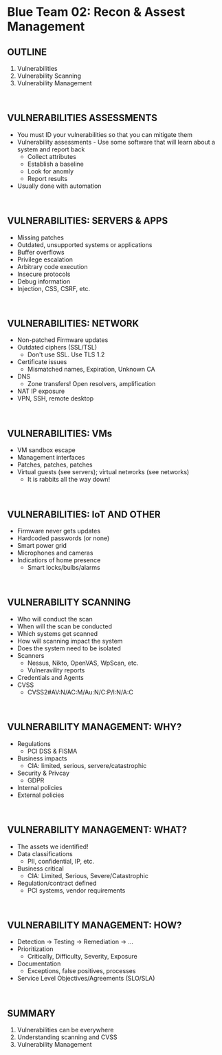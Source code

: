 # Blue Team 02: Recon & Assest Management

## OUTLINE
1. Vulnerabilities
2. Vulnerability Scanning
3. Vulnerability Management

<br>

##  VULNERABILITIES ASSESSMENTS
- You must ID your vulnerabilities so that you can mitigate them
- Vulnerability assessments - Use some software that will learn about a system and report back
    - Collect attributes
    - Establish a baseline
    - Look for anomly
    - Report results
- Usually done with automation

<br>

## VULNERABILITIES: SERVERS & APPS
- Missing patches
- Outdated, unsupported systems or applications
- Buffer overflows
- Privilege escalation
- Arbitrary code execution
- Insecure protocols
- Debug information
- Injection, CSS, CSRF, etc.

<br>

## VULNERABILITIES: NETWORK
- Non-patched Firmware updates
- Outdated ciphers (SSL/TSL)
    - Don't use SSL. Use TLS 1.2
- Certificate issues
    - Mismatched names, Expiration, Unknown CA
- DNS
    - Zone transfers! Open resolvers, amplification
- NAT IP exposure
- VPN, SSH, remote desktop

<br>

## VULNERABILITIES: VMs
- VM sandbox escape
- Management interfaces
- Patches, patches, patches
- Virtual guests (see servers); virtual networks (see networks)
    - It is rabbits all the way down!

<br>

## VULNERABILITIES: IoT AND OTHER
- Firmware never gets updates
- Hardcoded passwords (or none)
- Smart power grid
- Microphones and cameras
- Indicatiors of home presence
    - Smart locks/bulbs/alarms

<br>

## VULNERABILITY SCANNING
- Who will conduct the scan
- When will the scan be conducted
- Which systems get scanned
- How will scanning impact the system
- Does the system need to be isolated
- Scanners
    - Nessus, Nikto, OpenVAS, WpScan, etc.
    - Vulneravility reports
- Credentials and Agents
- CVSS
    - CVSS2#AV:N/AC:M/Au:N/C:P/I:N/A:C

<br>

## VULNERABILITY MANAGEMENT: WHY?
- Regulations
    - PCI DSS & FISMA
- Business impacts
    - CIA: limited, serious, servere/catastrophic
- Security & Privcay
    - GDPR
- Internal policies
- External policies

<br>

## VULNERABILITY MANAGEMENT: WHAT?
- The assets we identified!
- Data classifications
    - PII, confidential, IP, etc.
- Business critical 
    - CIA: Limited, Serious, Severe/Catastrophic
- Regulation/contract defined
    - PCI systems, vendor requirements

<br>

## VULNERABILITY MANAGEMENT: HOW?
- Detection -> Testing -> Remediation -> ...
- Prioritization
    - Critically, Difficulty, Severity, Exposure
- Documentation
    - Exceptions, false positives, processes
- Service Level Objectives/Agreements (SLO/SLA)

<br>

## SUMMARY
1. Vulnerabilities can be everywhere
2. Understanding scanning and CVSS
3. Vulnerability Management